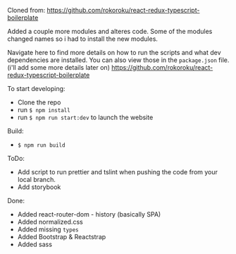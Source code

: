 Cloned from:
https://github.com/rokoroku/react-redux-typescript-boilerplate

Added a couple more modules and alteres code.
Some of the modules changed names so i had to install the new modules.

Navigate here to find more details on how to run the scripts and what dev dependencies are installed. You can also view those in the `package.json` file. (i'll add some more details later on)
https://github.com/rokoroku/react-redux-typescript-boilerplate

To start developing:

- Clone the repo
- run `$ npm install`
- run `$ npm run start:dev` to launch the website

Build:

- `$ npm run build`

ToDo:

- Add script to run prettier and tslint when pushing the code from your local branch.
- Add storybook

Done:

- Added react-router-dom - history (basically SPA)
- Added normalized.css
- Added missing `types`
- Added Bootstrap & Reactstrap
- Added sass
